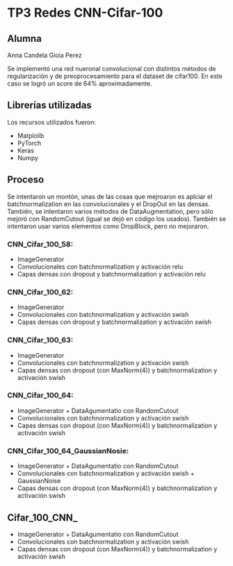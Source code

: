 # TP3 Redes CNN-Cifar-100
## Alumna
Anna Candela Gioia Perez





Se implementó una red nueronal convolucional con distintos métodos de regularización y de preoprocesamiento para el dataset de cifar100. En este caso se logró un score de 64% aproximadamente. 

## Librerías utilizadas
Los recursos utilizados fueron:
* Matplolib
* PyTorch
* Keras
* Numpy


## Proceso 
Se intentaron un montón, unas de las cosas que mejroaron es aplciar el batchnormalization en las convolucionales y el DropOut en las densas. También, se intentaron varios métodos de DataAugmentation, pero sólo mejoró con RandomCutout (igual se dejó en código los usados). 
También se intentaron usar varios elementos como DropBlock, pero no mejoraron. 
### CNN_Cifar_100_58: 
* ImageGenerator
* Convolucionales con batchnormalization y activación relu
* Capas densas con dropout y batchnormalization y activación relu
### CNN_Cifar_100_62: 
* ImageGenerator
* Convolucionales con batchnormalization y activación swish
* Capas densas con dropout y batchnormalization y activación swish

### CNN_Cifar_100_63:
* ImageGenerator
* Convolucionales con batchnormalization y activación swish
* Capas densas con dropout (con MaxNorm(4)) y batchnormalization y activación swish

### CNN_Cifar_100_64:
* ImageGenerator + DataAgumentatio con RandomCutout
* Convolucionales con batchnormalization y activación swish
* Capas densas con dropout (con MaxNorm(4)) y batchnormalization y activación swish

### CNN_Cifar_100_64_GaussianNosie:
* ImageGenerator + DataAgumentatio con RandomCutout
* Convolucionales con batchnormalization y activación swish + GaussianNoise
* Capas densas con dropout (con MaxNorm(4)) y batchnormalization y activación swish

## Cifar_100_CNN_
* ImageGenerator + DataAgumentatio con RandomCutout 
* Convolucionales con batchnormalization y activación swish
* Capas densas con dropout (con MaxNorm(4)) y batchnormalization y activación swish
